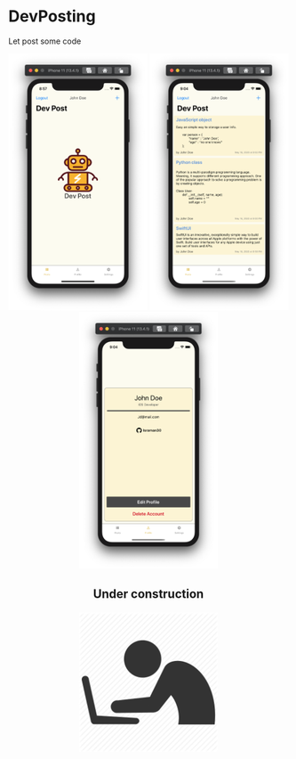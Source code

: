 # DevPosting

Let post some code

<p align="center">
<img src="/img/one.png" width="250"> <img src="/img/two.png" width="250"> <img src="/img/three.png" width="250"> 
</p>

## <p align="center"> Under construction </p>

<p align="center">
<img src="/img/code.png" width="250">
</p>
